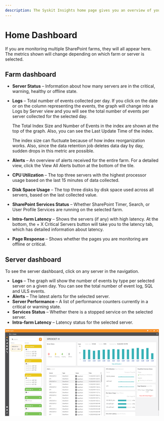 ```yaml
---
description: The Syskit Insights home page gives you an overview of your index's contents as well as a general performance overview regarding your farm health.
---
```


# Home Dashboard

 If you are monitoring multiple SharePoint farms, they will all appear here. The metrics shown will change depending on which farm or server is selected.

## Farm dashboard

* **Server Status** – Information about how many servers are in the critical, warning, healthy or offline state.
* **Logs** – Total number of events collected per day. If you click on the date or on the column representing the events, the graph will change into a Logs by Server view and you will see the total number of events per server collected for the selected day.

  The Total Index Size and Number of Events in the index are shown at the top of the graph. Also, you can see the Last Update Time of the index.

  The index size can fluctuate because of how index reorganization works. Also, since the data retention job deletes data day by day, sudden drops in this metric are possible.

* **Alerts** – An overview of alerts received for the entire farm. For a detailed view, click the View All Alerts button at the bottom of the tile.
* **CPU Utilization** – The top three servers with the highest processor usage based on the last 15 minutes of data collected.
* **Disk Space Usage** – The top three disks by disk space used across all servers, based on the last collected value.
* **SharePoint Services Status** – Whether SharePoint Timer, Search, or User Profile Services are running on the selected farm.
* **Intra-farm Latency** – Shows the servers \(if any\) with high latency. At the bottom, the + X Critical Servers button will take you to the latency tab, which has detailed information about latency.
* **Page Response** – Shows whether the pages you are monitoring are offline or critical.

## Server dashboard

To see the server dashboard, click on any server in the navigation.

* **Logs** – The graph will show the number of events by type per selected server on a given day. You can see the total number of event log, SQL and ULS events.
* **Alerts** – The latest alerts for the selected server.
* **Server Performance** – A list of performance counters currently in a critical or warning state.
* **Services Status** – Whether there is a stopped service on the selected server.
* **Intra-farm Latency** – Latency status for the selected server.

![](../.gitbook/assets/home-dashboard.png)

